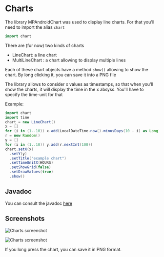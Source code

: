 # Charts
The library MPAndroidChart was used to display line charts.
For that you'll need to import the alias `chart`
```groovy
import chart
```

There are (for now) two kinds of charts
- LineChart: a line chart
- MultiLineChart : a chart allowing to display multiple lines

Each of these chart objects have a method `show()` allowing to show the chart.
By long clicking it, you can save it into a PNG file

The library allows to consider x values as timestamps, so that when you'll show the charts, it
will display the time in the x absyss. You'll have to specify the time-unit for that

Example:

```groovy
import chart
import time
chart = new LineChart()
x = []
for (i in (1..10)) x.add(LocalDateTime.now().minusDays(10 - i) as Long)
r = new Random()
y = []
for (i in (1..10)) y.add(r.nextInt(100))
chart.setX(x)
  .setY(y)
  .setTitle("example chart")
  .setTimeUnitX(HOURS)
  .setShowGrid(false)
  .setDrawValues(true)
  .show()
```

## Javadoc
You can consult the javadoc [here](https://tambapps.github.io/groovy-shell-user-manual/libraries/charts/javadoc/)

## Screenshots

![Charts screenshot](https://tambapps.github.io/groovy-shell-user-manual/images/chart_scrrenshot1.jpg "Charts screenshot")

![Charts screenshot](https://tambapps.github.io/groovy-shell-user-manual/images/chart_scrrenshot2.jpg "Charts screenshot")

If you long press the chart, you can save it in PNG format.


